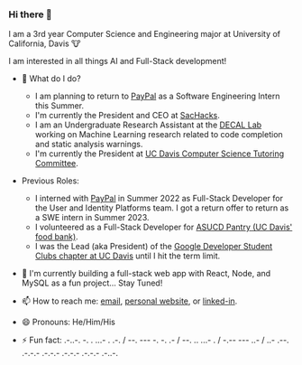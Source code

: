 ### Hi there 👋
I am a 3rd year Computer Science and Engineering major at University of California, Davis :cow:

I am interested in all things AI and Full-Stack development!

- 🔭 What do I do?
    - I am planning to return to [PayPal](https://www.paypal.com/) as a Software Engineering Intern this Summer.
    - I'm currently the President and CEO at [SacHacks](https://sachacks.io).
    - I am an Undergraduate Research Assistant at the [DECAL Lab](https://decallab.cs.ucdavis.edu/) working on Machine Learning research related to code completion and static analysis warnings.
    - I'm currently the President at [UC Davis Computer Science Tutoring Committee](https://sites.google.com/view/cs-tutoring-ucd/home).
     
 - Previous Roles:
    -  I interned with [PayPal](https://paypal.com) in Summer 2022 as Full-Stack Developer for the User and Identity Platforms team. I got a return offer to return as a SWE intern in Summer 2023.
    -  I volunteered as a Full-Stack Developer for [ASUCD Pantry (UC Davis' food bank)](https://thepantry.ucdavis.edu/).
    -  I was the Lead (aka President) of the [Google Developer Student Clubs chapter at UC Davis](https://ucdavisdsc.com/) until I hit the term limit.
 
- 🌱 I'm currently building a full-stack web app with React, Node, and MySQL as a fun project... Stay Tuned!

- 📫 How to reach me: [email](mailto:adityaaravi6@gmail.com), [personal website](https://sites.google.com/view/adityaaravi), or [linked-in](https://www.linkedin.com/in/adityaaravi6/). 

- 😄 Pronouns: He/Him/His

- ⚡ Fun fact: 
    .-..-. -. . ...- . .-. / --. --- -. -. .- / --. .. ...- . / -.-- --- ..- / ..- .--. .-.-.- .-.-.- .-.-.- .-.-.- .-..-.

    

<!--
**AdityaaRavi/AdityaaRavi** is a ✨ _special_ ✨ repository because its `README.md` (this file) appears on your GitHub profile.

Here are some ideas to get you started:

- 🔭 I’m currently working on ...
- 🌱 I’m currently learning ...
- 👯 I’m looking to collaborate on ...
- 🤔 I’m looking for help with ...
- 💬 Ask me about ...
- 📫 How to reach me: ...
- 😄 Pronouns: ...
- ⚡ Fun fact: ...
-->
